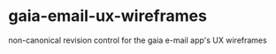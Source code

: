 gaia-email-ux-wireframes
========================

non-canonical revision control for the gaia e-mail app's UX wireframes
